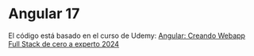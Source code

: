 # Angular 17

El código está basado en el curso de Udemy: [Angular: Creando Webapp Full Stack de cero a experto 2024](https://www.udemy.com/course/angular-spring/?couponCode=ST10MT8624)

